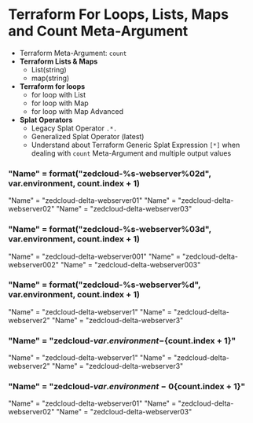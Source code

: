 # Terraform For Loops, Lists, Maps and Count Meta-Argument

- Terraform Meta-Argument: `count`
- **Terraform Lists & Maps**
  - List(string)
  - map(string)
- **Terraform for loops**
  - for loop with List
  - for loop with Map
  - for loop with Map Advanced
- **Splat Operators**
  - Legacy Splat Operator `.*.`
  - Generalized Splat Operator (latest)
  - Understand about Terraform Generic Splat Expression `[*]` when dealing with `count` Meta-Argument and multiple output values


### "Name" = format("zedcloud-%s-webserver%02d", var.environment, count.index + 1)
"Name" = "zedcloud-delta-webserver01"
"Name" = "zedcloud-delta-webserver02"
"Name" = "zedcloud-delta-webserver03"

### "Name" = format("zedcloud-%s-webserver%03d", var.environment, count.index + 1)
"Name" = "zedcloud-delta-webserver001"
"Name" = "zedcloud-delta-webserver002"
"Name" = "zedcloud-delta-webserver003"

### "Name" = format("zedcloud-%s-webserver%d", var.environment, count.index + 1)
"Name" = "zedcloud-delta-webserver1"
"Name" = "zedcloud-delta-webserver2"
"Name" = "zedcloud-delta-webserver3"

### "Name" = "zedcloud-${var.environment}-${count.index + 1}"
"Name" = "zedcloud-delta-webserver1"
"Name" = "zedcloud-delta-webserver2"
"Name" = "zedcloud-delta-webserver3"

### "Name" = "zedcloud-${var.environment}-0${count.index + 1}"
"Name" = "zedcloud-delta-webserver01"
"Name" = "zedcloud-delta-webserver02"
"Name" = "zedcloud-delta-webserver03"